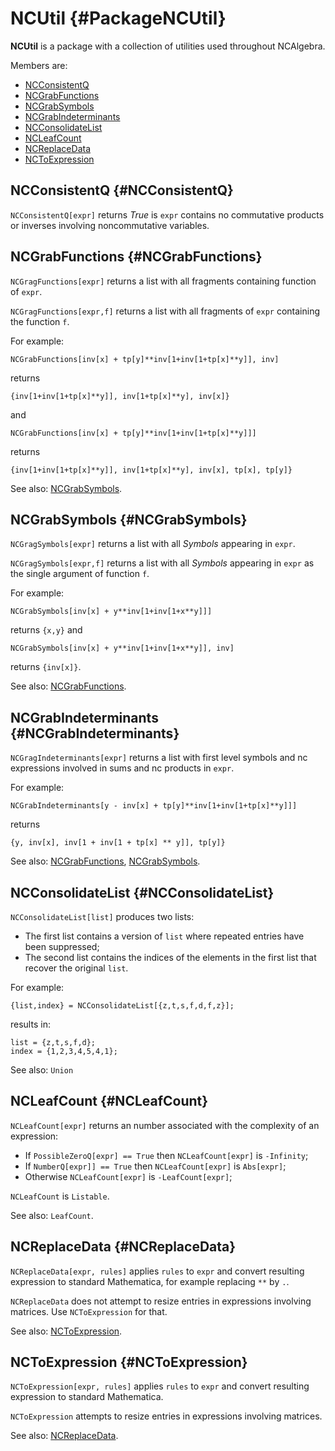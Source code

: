 # NCUtil {#PackageNCUtil}

**NCUtil** is a package with a collection of utilities used throughout NCAlgebra.

Members are:

* [NCConsistentQ](#NCConsistentQ)
* [NCGrabFunctions](#NCGrabFunctions)
* [NCGrabSymbols](#NCGrabSymbols)
* [NCGrabIndeterminants](#NCGrabIndeterminants)
* [NCConsolidateList](#NCConsolidateList)
* [NCLeafCount](#NCLeafCount)
* [NCReplaceData](#NCReplaceData)
* [NCToExpression](#NCToExpression)

## NCConsistentQ {#NCConsistentQ}

`NCConsistentQ[expr]` returns *True* is `expr` contains no commutative products or inverses involving noncommutative variables.

## NCGrabFunctions {#NCGrabFunctions}

`NCGragFunctions[expr]` returns a list with all fragments containing function of `expr`.

`NCGragFunctions[expr,f]` returns a list with all fragments of `expr` containing the function `f`.

For example:

    NCGrabFunctions[inv[x] + tp[y]**inv[1+inv[1+tp[x]**y]], inv]

returns

    {inv[1+inv[1+tp[x]**y]], inv[1+tp[x]**y], inv[x]}

and

    NCGrabFunctions[inv[x] + tp[y]**inv[1+inv[1+tp[x]**y]]]

returns

    {inv[1+inv[1+tp[x]**y]], inv[1+tp[x]**y], inv[x], tp[x], tp[y]}

See also:
[NCGrabSymbols](#NCGragSymbols).

## NCGrabSymbols {#NCGrabSymbols}

`NCGragSymbols[expr]` returns a list with all *Symbols* appearing in `expr`.

`NCGragSymbols[expr,f]` returns a list with all *Symbols* appearing in `expr` as the single argument of function `f`.

For example:

    NCGrabSymbols[inv[x] + y**inv[1+inv[1+x**y]]]

returns `{x,y}` and

    NCGrabSymbols[inv[x] + y**inv[1+inv[1+x**y]], inv]

returns `{inv[x]}`.

See also:
[NCGrabFunctions](#NCGragFunctions).

## NCGrabIndeterminants {#NCGrabIndeterminants}

`NCGragIndeterminants[expr]` returns a list with first level symbols and nc expressions involved in sums and nc products in `expr`.

For example:

    NCGrabIndeterminants[y - inv[x] + tp[y]**inv[1+inv[1+tp[x]**y]]]

returns

    {y, inv[x], inv[1 + inv[1 + tp[x] ** y]], tp[y]}

See also:
[NCGrabFunctions](#NCGragFunctions), [NCGrabSymbols](#NCGragSymbols).

## NCConsolidateList {#NCConsolidateList}

`NCConsolidateList[list]` produces two lists:

- The first list contains a version of `list` where repeated entries have been suppressed;
- The second list contains the indices of the elements in the first list that recover the original `list`.

For example:

    {list,index} = NCConsolidateList[{z,t,s,f,d,f,z}];
  
results in:

    list = {z,t,s,f,d};
    index = {1,2,3,4,5,4,1};

See also:
`Union`

## NCLeafCount {#NCLeafCount}

`NCLeafCount[expr]` returns an number associated with the complexity of an expression:

- If `PossibleZeroQ[expr] == True` then `NCLeafCount[expr]` is `-Infinity`;
- If `NumberQ[expr]] == True` then `NCLeafCount[expr]` is `Abs[expr]`;
- Otherwise `NCLeafCount[expr]` is `-LeafCount[expr]`;

`NCLeafCount` is `Listable`.

See also:
`LeafCount`.

## NCReplaceData {#NCReplaceData}

`NCReplaceData[expr, rules]` applies `rules` to `expr` and convert resulting expression to standard Mathematica, for example replacing `**` by `.`. 

`NCReplaceData` does not attempt to resize entries in expressions involving matrices. Use `NCToExpression` for that.

See also:
[NCToExpression](#NCToExpression).

## NCToExpression {#NCToExpression}

`NCToExpression[expr, rules]` applies `rules` to `expr` and convert resulting expression to standard Mathematica. 

`NCToExpression` attempts to resize entries in expressions involving matrices.

See also:
[NCReplaceData](#NCReplaceData).
